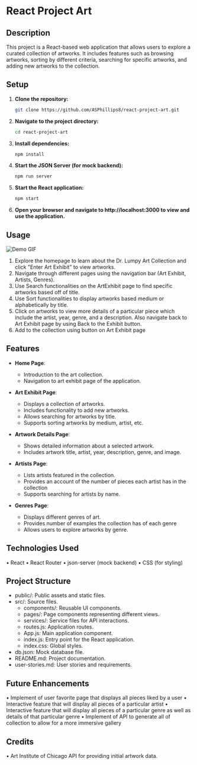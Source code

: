 # React Project Art

## Description

This project is a React-based web application that allows users to explore a curated collection of artworks. It includes features such as browsing artworks, sorting by different criteria, searching for specific artworks, and adding new artworks to the collection.

## Setup

1. **Clone the repository:**
   ```bash
   git clone https://github.com/ASPhillips8/react-project-art.git
   ```
2. **Navigate to the project directory:**
   ```bash
   cd react-project-art
   ```
3. **Install dependencies:**
   ```bash
   npm install
   ```
4. **Start the JSON Server (for mock backend):**
   ```bash
   npm run server
   ```
5. **Start the React application:**
   ```bash
   npm start
   ```
6. **Open your browser and navigate to http://localhost:3000 to view and use the application.**

## Usage

![Demo GIF](./docs/demo.gif)

1. Explore the homepage to learn about the Dr. Lumpy Art Collection and click "Enter Art Exhibit" to view artworks.
2. Navigate through different pages using the navigation bar (Art Exhibit, Artists, Genres).
3. Use Search functionalities on the ArtExhibit page to find specific artworks based off of title.
4. Use Sort functionalities to display artworks based medium or alphabetically by title.
5. Click on artworks to view more details of a particular piece which include the artist, year, genre, and a description. Also navigate back to Art Exhibit page by using Back to the Exhibit button.
6. Add to the collection using button on Art Exhibit page

## Features

- **Home Page**:

  - Introduction to the art collection.
  - Navigation to art exhibit page of the application.

- **Art Exhibit Page**:

  - Displays a collection of artworks.
  - Includes functionality to add new artworks.
  - Allows searching for artworks by title.
  - Supports sorting artworks by medium, artist, etc.

- **Artwork Details Page**:

  - Shows detailed information about a selected artwork.
  - Includes artwork title, artist, year, description, genre, and image.

- **Artists Page**:

  - Lists artists featured in the collection.
  - Provides an account of the number of pieces each artist has in the collection
  - Supports searching for artists by name.

- **Genres Page**:
  - Displays different genres of art.
  - Provides number of examples the collection has of each genre
  - Allows users to explore artworks by genre.

## Technologies Used

• React
• React Router
• json-server (mock backend)
• CSS (for styling)

## Project Structure

- public/: Public assets and static files.
- src/: Source files.
  - components/: Reusable UI components.
  - pages/: Page components representing different views.
  - services/: Service files for API interactions.
  - routes.js: Application routes.
  - App.js: Main application component.
  - index.js: Entry point for the React application.
  - index.css: Global styles.
- db.json: Mock database file.
- README.md: Project documentation.
- user-stories.md: User stories and requirements.

## Future Enhancements

• Implement of user favorite page that displays all pieces liked by a user
• Interactive feature that will display all pieces of a particular artist
• Interactive feature that will display all pieces of a particular genre as well as details of that particular genre
• Implement of API to generate all of collection to allow for a more immersive gallery

## Credits

• Art Institute of Chicago API for providing initial artwork data.
